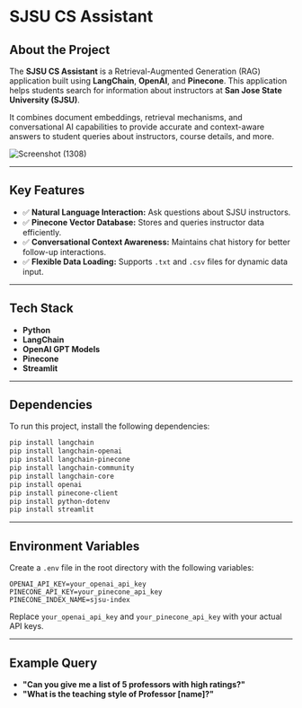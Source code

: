 
# **SJSU CS Assistant**

## **About the Project**
The **SJSU CS Assistant** is a Retrieval-Augmented Generation (RAG) application built using **LangChain**, **OpenAI**, and **Pinecone**. This application helps students search for information about instructors at **San Jose State University (SJSU)**.

It combines document embeddings, retrieval mechanisms, and conversational AI capabilities to provide accurate and context-aware answers to student queries about instructors, course details, and more.

![Screenshot (1308)](https://github.com/user-attachments/assets/7af00c60-ec15-4d6c-aacb-7089c4bfe80d)

---

## **Key Features**
- ✅ **Natural Language Interaction:** Ask questions about SJSU instructors.  
- ✅ **Pinecone Vector Database:** Stores and queries instructor data efficiently.  
- ✅ **Conversational Context Awareness:** Maintains chat history for better follow-up interactions.  
- ✅ **Flexible Data Loading:** Supports `.txt` and `.csv` files for dynamic data input.  

---

## **Tech Stack**
- **Python**
- **LangChain**
- **OpenAI GPT Models**
- **Pinecone**
- **Streamlit**

---

## **Dependencies**
To run this project, install the following dependencies:

```bash
pip install langchain
pip install langchain-openai
pip install langchain-pinecone
pip install langchain-community
pip install langchain-core
pip install openai
pip install pinecone-client
pip install python-dotenv
pip install streamlit
```

---

## **Environment Variables**
Create a `.env` file in the root directory with the following variables:

```env
OPENAI_API_KEY=your_openai_api_key
PINECONE_API_KEY=your_pinecone_api_key
PINECONE_INDEX_NAME=sjsu-index
```

Replace `your_openai_api_key` and `your_pinecone_api_key` with your actual API keys.


---

## **Example Query**
- **"Can you give me a list of 5 professors with high ratings?"**  
- **"What is the teaching style of Professor [name]?"**
